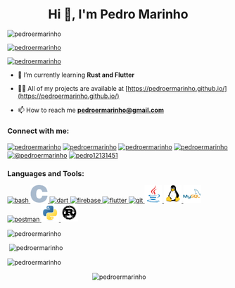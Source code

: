 <h1 align="center">Hi 👋, I'm Pedro Marinho</h1>
<p align="left"> <img src="https://komarev.com/ghpvc/?username=pedroermarinho&label=Profile%20views&color=0e75b6&style=flat" alt="pedroermarinho" /> </p>

<p align="left"> <a href="https://github.com/ryo-ma/github-profile-trophy"><img src="https://github-profile-trophy.vercel.app/?username=pedroermarinho" alt="pedroermarinho" /></a> </p>

<p align="left"> <a href="https://twitter.com/pedroermarinho" target="blank"><img src="https://img.shields.io/twitter/follow/pedroermarinho?logo=twitter&style=for-the-badge" alt="pedroermarinho" /></a> </p>

- 🌱 I’m currently learning **Rust and Flutter**

- 👨‍💻 All of my projects are available at [https://pedroermarinho.github.io/](https://pedroermarinho.github.io/)

- 📫 How to reach me **pedroermarinho@gmail.com**

<h3 align="left">Connect with me:</h3>
<p align="left">
<a href="https://dev.to/pedroermarinho" target="blank"><img align="center" src="https://cdn.jsdelivr.net/npm/simple-icons@3.0.1/icons/dev-dot-to.svg" alt="pedroermarinho" height="30" width="40" /></a>
<a href="https://twitter.com/pedroermarinho" target="blank"><img align="center" src="https://cdn.jsdelivr.net/npm/simple-icons@3.0.1/icons/twitter.svg" alt="pedroermarinho" height="30" width="40" /></a>
<a href="https://linkedin.com/in/pedroermarinho" target="blank"><img align="center" src="https://cdn.jsdelivr.net/npm/simple-icons@3.0.1/icons/linkedin.svg" alt="pedroermarinho" height="30" width="40" /></a>
<a href="https://instagram.com/pedroermarinho" target="blank"><img align="center" src="https://cdn.jsdelivr.net/npm/simple-icons@3.0.1/icons/instagram.svg" alt="pedroermarinho" height="30" width="40" /></a>
<a href="https://medium.com/@pedroermarinho" target="blank"><img align="center" src="https://cdn.jsdelivr.net/npm/simple-icons@3.0.1/icons/medium.svg" alt="@pedroermarinho" height="30" width="40" /></a>
<a href="https://www.youtube.com/c/pedro12131451" target="blank"><img align="center" src="https://cdn.jsdelivr.net/npm/simple-icons@3.0.1/icons/youtube.svg" alt="pedro12131451" height="30" width="40" /></a>
</p>

<h3 align="left">Languages and Tools:</h3>
<p align="left"> <a href="https://www.gnu.org/software/bash/" target="_blank"> <img src="https://www.vectorlogo.zone/logos/gnu_bash/gnu_bash-icon.svg" alt="bash" width="40" height="40"/> </a> <a href="https://www.cprogramming.com/" target="_blank"> <img src="https://raw.githubusercontent.com/devicons/devicon/master/icons/c/c-original.svg" alt="c" width="40" height="40"/> </a> <a href="https://dart.dev" target="_blank"> <img src="https://www.vectorlogo.zone/logos/dartlang/dartlang-icon.svg" alt="dart" width="40" height="40"/> </a> <a href="https://firebase.google.com/" target="_blank"> <img src="https://www.vectorlogo.zone/logos/firebase/firebase-icon.svg" alt="firebase" width="40" height="40"/> </a> <a href="https://flutter.dev" target="_blank"> <img src="https://www.vectorlogo.zone/logos/flutterio/flutterio-icon.svg" alt="flutter" width="40" height="40"/> </a> <a href="https://git-scm.com/" target="_blank"> <img src="https://www.vectorlogo.zone/logos/git-scm/git-scm-icon.svg" alt="git" width="40" height="40"/> </a> <a href="https://www.java.com" target="_blank"> <img src="https://raw.githubusercontent.com/devicons/devicon/master/icons/java/java-original.svg" alt="java" width="40" height="40"/> </a> <a href="https://www.linux.org/" target="_blank"> <img src="https://raw.githubusercontent.com/devicons/devicon/master/icons/linux/linux-original.svg" alt="linux" width="40" height="40"/> </a> <a href="https://www.mysql.com/" target="_blank"> <img src="https://raw.githubusercontent.com/devicons/devicon/master/icons/mysql/mysql-original-wordmark.svg" alt="mysql" width="40" height="40"/> </a> <a href="https://postman.com" target="_blank"> <img src="https://www.vectorlogo.zone/logos/getpostman/getpostman-icon.svg" alt="postman" width="40" height="40"/> </a> <a href="https://www.python.org" target="_blank"> <img src="https://raw.githubusercontent.com/devicons/devicon/master/icons/python/python-original.svg" alt="python" width="40" height="40"/> </a> <a href="https://www.rust-lang.org" target="_blank"> <img src="https://raw.githubusercontent.com/devicons/devicon/master/icons/rust/rust-plain.svg" alt="rust" width="40" height="40"/> </a> </p>

<p><img align="center" src="https://github-readme-stats.vercel.app/api/top-langs?username=pedroermarinho&show_icons=true&locale=en&count_private=true&langs_count=10&hide=javascript,html,css,cmake,makefile" alt="pedroermarinho" /></p>

<p>&nbsp;<img align="center" src="https://github-readme-stats.vercel.app/api?username=pedroermarinho&show_icons=true&locale=en&count_private=true" alt="pedroermarinho" /></p>

<p><img align="center" src="https://github-readme-streak-stats.herokuapp.com/?user=pedroermarinho&" alt="pedroermarinho" /></p>

<p align="center">&nbsp;<img align="center" src="https://github-readme-stats.vercel.app/api/wakatime?username=pedroermarinho" alt="pedroermarinho" /></p>
